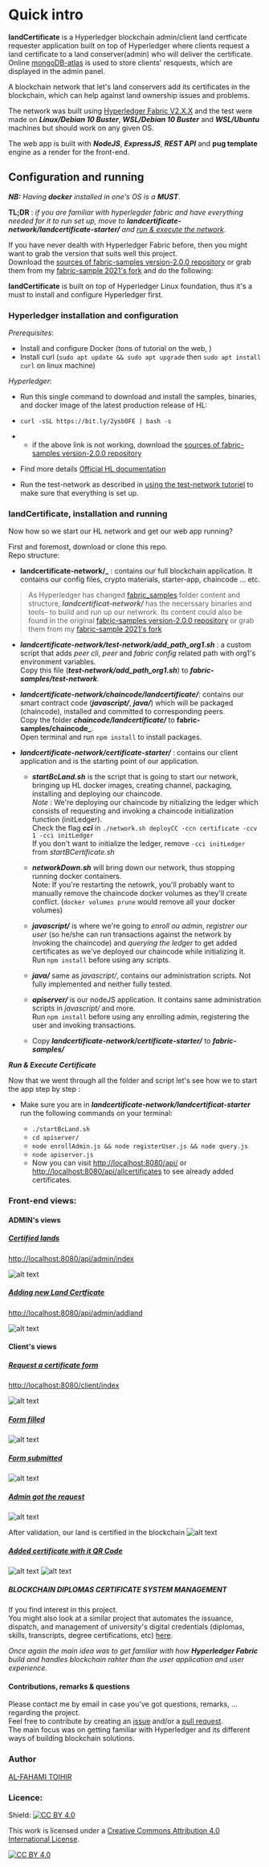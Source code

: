# Quick intro

**landCertificate** is a Hyperledger blockchain admin/client land certficate requester application built on top of Hyperledger where clients request a land certificate to a land conserver(admin) who will deliver the certificate. Online [mongoDB-atlas](https://www.mongodb.com/products/platform/atlas-database) is used to store clients' resquests, which are displayed in the admin panel.

A blockchain network that let's land conservers add its certificates in the blockchain, which can help against land ownership issues and problems.

The network was built using [Hyperledger Fabric V2.X.X](https://www.hyperledger.org/use/fabric) and the test were made on **_Linux/Debian 10 Buster_**, **_WSL/Debian 10 Buster_** and **_WSL/Ubuntu_** machines but should work on any given OS.
 
The web app is built with **_NodeJS_**, **_ExpressJS_**, **_REST API_** and **pug template** engine as a render for the front-end.

## Configuration and running
_**NB:** Having **_docker_** installed in one's OS is a **MUST**_.

**TL;DR** : _if you are familiar with hyperlegder fabric and have everything needed for it to run set up, move to _**landcertificate-network/landcertificate-starter/**_ and [run & execute the network](#commands-execute)_.

If you have never dealth with Hyperledger Fabric before, then you might want to grab the  version that suits well this project.<br>
Download the [sources of fabric-samples version-2.0.0 repository](https://github.com/hyperledger/fabric-samples/releases/tag/v2.0.0-beta) or grab them from  my [fabric-sample 2021's fork](https://github.com/alfahami/fabric-samples) and do the following:

**landCertificate** is built on top of Hyperledger Linux foundation, thus it's a must to install and configure Hyperledger first.

### Hyperledger installation and configuration

*Prerequisites*:
  - Install and configure Docker (tons of tutorial on the web, )
  - Install curl (`sudo apt update && sudo apt upgrade` then `sudo apt install curl` on linux machine)

*Hyperledger*:
  - Run this single command to download and install the samples, binaries, and docker image of the latest production release of HL:

  - `curl -sSL https://bit.ly/2ysbOFE | bash -s`
  - - if the above link is not working, download the [sources of fabric-samples version-2.0.0 repository](https://github.com/hyperledger/fabric-samples/releases/tag/v2.0.0-beta)
  - Find more details [Official HL documentation](https://hyperledger-fabric.readthedocs.io/en/release-2.2/install.html)
  - Run the test-network as described in [using the test-network tutoriel](https://hyperledger-fabric.readthedocs.io/en/release-2.2/test_network.html) to make sure that everything is set up.

### landCertificate, installation and running
Now how so we start our HL network and get our web app running?

First and foremost, download or clone this repo.\
Repo structure:
   - **landcertificate-network/_** : contains our full blockchain application. It contains our config files, crypto materials, starter-app, chaincode ... etc.
  <blockquote>
  
  As Hyperledger has changed [fabric_samples](https://github.com/hyperledger/fabric-samples) folder content and structure, _**landcertificat-network/**_ has the necerssary binaries and tools- to build and run up our netwrork. Its content could also be found in the original [fabric-samples version-2.0.0 repository](https://github.com/hyperledger/fabric-samples/releases/tag/v2.0.0-beta) or grab them from  my [fabric-sample 2021's fork](https://github.com/alfahami/fabric-samples)
  </blockquote>
  
  - **_landcertificate-network/test-network/add_path_org1.sh_** : 
  a custom script that adds *peer cli*, *peer* and *fabric config* related path with org1's environment variables.\
  Copy this file (_**test-network/add_path_org1.sh**_) to **_fabric-samples/test-network_**.

  - **_landcertificate-network/chaincode/landcertificate/_**: contains our smart contract code (**_javascript/_**, **_java/_**) which will be packaged (chaincode), installed and committed to corresponding peers.\
  Copy the folder **_chaincode/landcertificate/_** to **fabric-samples/chaincode_**.\
  Open terminal and run `npm install` to install packages. 
  
  - **_landcertificate-network/certificate-starter/_** : contains our client application and is the starting point of our application.
    * **_startBcLand.sh_** is the script that is going to start our network, bringing up HL docker images, creating channel, packaging, installing and deploying our chaincode.\
    *Note* : We're deploying our chaincode by nitializing the ledger which consists of requesting and invoking a chaincode initialization function (initLedger).\
    Check the flag **_cci_** in `./network.sh deployCC -ccn certificate -ccv 1 -cci initLedger`\
    If you don't want to initialize the ledger, remove `-cci initLedger` from _startBCertificate.sh_

    * **_networkDown.sh_** will bring down our network, thus stopping running docker containers.\
    Note: If you're restarting the netowrk, you'll probably want to manually remove the chaincode docker volumes as they'll create conflict. (`docker volumes prune` would remove all your docker volumes)

    * **_javascript/_** is where we're going to *enroll ou admin*, *registrer our user* (so he/she can run transactions against the network by invoking the chaincode) and *querying the ledger* to get added certificates as we've deployed our chaincode while initializing it.\
    Run `npm install` before using any scripts. 

    * **_java/_** same as *javascript/*, contains our administration scripts.
    Not fully implemented and neither fully tested.

    * **_apiserver/_** is our nodeJS application. It contains same administration scripts in *javascript/* and more.\
    Run `npm install` before using any enrolling admin, registering the user and invoking transactions.
    
    * Copy **_landcertificate-network/certificate-starter/_** to **_fabric-samples/_**

<a name name="#commands-execute">_**Run & Execute Certificate**_</a>

Now that we went through all the folder and script let's see how we to start the app step by step :
  - Make sure you are in _**landcertificate-network/landcertificat-starter**_ run the following commands on your terminal:
    
    * `./startBcLand.sh` 
    * `cd apiserver/` 
    * `node enrollAdmin.js && node registerUser.js && node query.js`
    * `node apiserver.js` 
    * Now you can visit [http://localhost:8080/api/](http://localhost:8080/api/) or [http://localhost:8080/api/allcertificates](http://localhost:8080/api/allcertificates) to see already added certificates.

  ### Front-end views:

  #### ADMIN's views

  ##### <u>Certified lands</u>
  [http://localhost:8080/api/admin/index](http://localhost:8080/api/allcertificates)

  ![alt text](screenshots/admin_all_certificates.png "Add new land form")

##### <u>Adding new Land Certficate</u>

  [http://localhost:8080/api/admin/addland](http://localhost:8080/api/allcertificates)

![alt text](screenshots/admin_addland.png "Add new land form")


#### Client's views

  ##### <u>Request a certificate form</u>
  [http://localhost:8080/client/index](http://localhost:8080/api/allcertificates)

  ![alt text](screenshots/client_index.png "Client home page")

##### <u>Form filled</u>
![alt text](screenshots/client_req_filled.png "Client home page")

##### <u>Form submitted</u>
![alt text](screenshots/client_req_sent.png "Client home page")

##### <u>Admin got the request</u>
![alt text](screenshots/admin_addland_filled.png "Client home page")

After validation, our land is certified in the blockchain
![alt text](screenshots/admin_all_certificates_w_newly_entered.png "Client home page")

##### <u>Added certificate with it QR Code</u>

![alt text](screenshots/land_detail1.png "Client home page")
![alt text](screenshots/land_detail2.png "Client home page")

##### BLOCKCHAIN DIPLOMAS CERTIFICATE SYSTEM MANAGEMENT
If you find interest in this project.<br>
You might also look at a similar project that automates the issuance, dispatch, and management of university's digital credentials (diplomas, skills, transcripts, degree certifications, etc)  [here](https://github.com/alfahami/bcertificate).

<cite>Once again the main idea was to get familiar with how **Hyperledger Fabric** build and handles blockchain rahter than the user application and user experience.</cite>

#### Contributions, remarks & questions
Please contact me by email in case you've got questions, remarks, ... regarding the project.\
Feel free to contribute by creating an [issue](https://github.com/alfahami/bcertificate/issues/new) and/or a [pull request](https://github.com/alfahami/bcertificate/pulls). \
The main focus was on getting familiar with Hyperledger and its different ways of building blockchain solutions. 


### Author
 [AL-FAHAMI TOIHIR](https://alfahami.github.io/ "Resume and protfolio page")
 
 ### Licence: 
Shield: [![CC BY 4.0][cc-by-shield]][cc-by]

This work is licensed under a
[Creative Commons Attribution 4.0 International License][cc-by].

[![CC BY 4.0][cc-by-image]][cc-by]

[cc-by]: http://creativecommons.org/licenses/by/4.0/
[cc-by-image]: https://i.creativecommons.org/l/by/4.0/88x31.png
[cc-by-shield]: https://img.shields.io/badge/License-CC%20BY%204.0-lightgrey.svg
